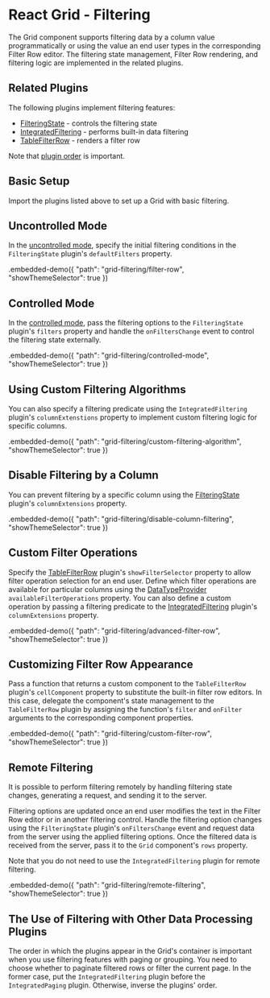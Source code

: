 # React Grid - Filtering

The Grid component supports filtering data by a column value programmatically or using the value an end user types in the corresponding Filter Row editor. The filtering state management, Filter Row rendering, and filtering logic are implemented in the related plugins.

## Related Plugins

The following plugins implement filtering features:

- [FilteringState](../reference/filtering-state.md) - controls the filtering state
- [IntegratedFiltering](../reference/integrated-filtering.md) - performs built-in data filtering
- [TableFilterRow](../reference/table-filter-row.md) - renders a filter row

Note that [plugin order](./plugin-overview.md#plugin-order) is important.

## Basic Setup

Import the plugins listed above to set up a Grid with basic filtering.

## Uncontrolled Mode

In the [uncontrolled mode](controlled-and-uncontrolled-modes.md), specify the initial filtering conditions in the `FilteringState` plugin's `defaultFilters` property.

.embedded-demo({ "path": "grid-filtering/filter-row", "showThemeSelector": true })

## Controlled Mode

In the [controlled mode](controlled-and-uncontrolled-modes.md), pass the filtering options to the `FilteringState` plugin's `filters` property and handle the `onFiltersChange` event to control the filtering state externally.

.embedded-demo({ "path": "grid-filtering/controlled-mode", "showThemeSelector": true })

## Using Custom Filtering Algorithms

You can also specify a filtering predicate using the `IntegratedFiltering` plugin's `columnExtenstions` property to implement custom filtering logic for specific columns.

.embedded-demo({ "path": "grid-filtering/custom-filtering-algorithm", "showThemeSelector": true })

## Disable Filtering by a Column

You can prevent filtering by a specific column using the [FilteringState](../reference/filtering-state.md) plugin's `columnExtensions` property.

.embedded-demo({ "path": "grid-filtering/disable-column-filtering", "showThemeSelector": true })

## Custom Filter Operations

Specify the [TableFilterRow](../reference/table-filter-row.md) plugin's `showFilterSelector` property to allow filter operation selection for an end user. Define which filter operations are available for particular columns using the [DataTypeProvider](../reference/data-type-provider.md) `availableFilterOperations` property. You can also define a custom operation by passing a filtering predicate to the [IntegratedFiltering](../reference/integrated-filtering.md) plugin's `columnExtensions` property.

.embedded-demo({ "path": "grid-filtering/advanced-filter-row", "showThemeSelector": true })

## Customizing Filter Row Appearance

Pass a function that returns a custom component to the `TableFilterRow` plugin's `cellComponent` property to substitute the built-in filter row editors. In this case, delegate the component's state management to the `TableFilterRow` plugin by assigning the function's `filter` and `onFilter` arguments to the corresponding component properties.

.embedded-demo({ "path": "grid-filtering/custom-filter-row", "showThemeSelector": true })

## Remote Filtering

It is possible to perform filtering remotely by handling filtering state changes, generating a request, and sending it to the server.

Filtering options are updated once an end user modifies the text in the Filter Row editor or in another filtering control. Handle the filtering option changes using the `FilteringState` plugin's `onFiltersChange` event and request data from the server using the applied filtering options. Once the filtered data is received from the server, pass it to the `Grid` component's `rows` property.

Note that you do not need to use the `IntegratedFiltering` plugin for remote filtering.

.embedded-demo({ "path": "grid-filtering/remote-filtering", "showThemeSelector": true })

## The Use of Filtering with Other Data Processing Plugins

The order in which the plugins appear in the Grid's container is important when you use filtering features with paging or grouping. You need to choose whether to paginate filtered rows or filter the current page. In the former case, put the `IntegratedFiltering` plugin before the `IntegratedPaging` plugin. Otherwise, inverse the plugins' order.

